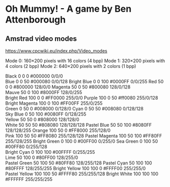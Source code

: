 # Oh Mummy! - A game by Ben Attenborough

## Amstrad video modes
https://www.cpcwiki.eu/index.php/Video_modes

Mode 0: 160×200 pixels with 16 colors (4 bpp)
Mode 1: 320×200 pixels with 4 colors (2 bpp)
Mode 2: 640×200 pixels with 2 colors (1 bpp)

Black	0	0	0	#000000	0/0/0	
Blue	0	0	50	#000080	0/0/128	
Bright Blue	0	0	100	#0000FF	0/0/255	
Red	50	0	0	#800000	128/0/0	
Magenta	50	0	50	#800080	128/0/128	
Mauve	50	0	100	#8000FF	128/0/255	
Bright Red	100	0	0	#FF0000	255/0/0	
Purple	100	0	50	#ff0080	255/0/128	
Bright Magenta	100	0	100	#FF00FF	255/0/255	
Green	0	50	0	#008000	0/128/0	
Cyan	0	50	50	#008080	0/128/128	
Sky Blue	0	50	100	#0080FF	0/128/255	
Yellow	50	50	0	#808000	128/128/0	
White	50	50	50	#808080	128/128/128	
Pastel Blue	50	50	100	#8080FF	128/128/255	
Orange	100	50	0	#FF8000	255/128/0	
Pink	100	50	50	#FF8080	255/128/128	
Pastel Magenta	100	50	100	#FF80FF	255/128/255	
Bright Green	0	100	0	#00FF00	0/255/0	
Sea Green	0	100	50	#00FF80	0/255/128	
Bright Cyan	0	100	100	#00FFFF	0/255/255	
Lime	50	100	0	#80FF00	128/255/0	
Pastel Green	50	100	50	#80FF80	128/255/128	
Pastel Cyan	50	100	100	#80FFFF	128/255/255	
Bright Yellow	100	100	0	#FFFF00	255/255/0	
Pastel Yellow	100	100	50	#FFFF80	255/255/128	
Bright White	100	100	100	#FFFFFF	255/255/255	



